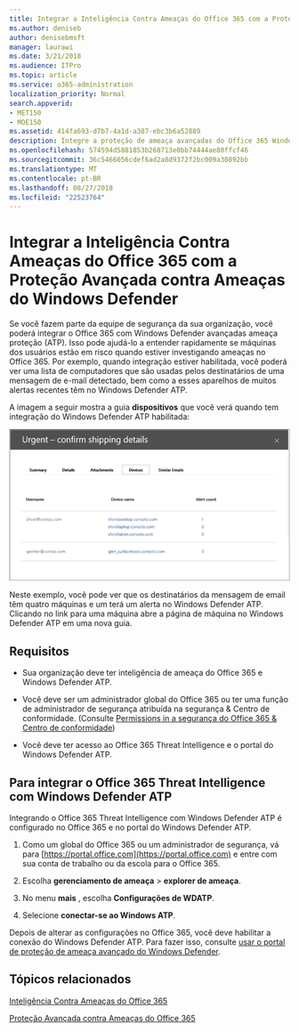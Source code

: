 ```yaml
---
title: Integrar a Inteligência Contra Ameaças do Office 365 com a Proteção Avançada contra Ameaças do Windows Defender
ms.author: deniseb
author: denisebmsft
manager: laurawi
ms.date: 3/21/2018
ms.audience: ITPro
ms.topic: article
ms.service: o365-administration
localization_priority: Normal
search.appverid:
- MET150
- MOE150
ms.assetid: 414fa693-d7b7-4a1d-a387-ebc3b6a52889
description: Integre a proteção de ameaça avançadas do Office 365 Windows Defender avançada proteção contra ameaças para ver as informações mais detalhadas de gerenciamento de ameaça.
ms.openlocfilehash: 574594d5881853b268713e0bb74444ae80ffcf46
ms.sourcegitcommit: 36c5466056cdef6ad2a8d9372f2bc009a30892bb
ms.translationtype: MT
ms.contentlocale: pt-BR
ms.lasthandoff: 08/27/2018
ms.locfileid: "22523764"
---
```

# <a name="integrate-office-365-threat-intelligence-with-windows-defender-advanced-threat-protection"></a>Integrar a Inteligência Contra Ameaças do Office 365 com a Proteção Avançada contra Ameaças do Windows Defender

Se você fazem parte da equipe de segurança da sua organização, você poderá integrar o Office 365 com Windows Defender avançadas ameaça proteção (ATP). Isso pode ajudá-lo a entender rapidamente se máquinas dos usuários estão em risco quando estiver investigando ameaças no Office 365. Por exemplo, quando integração estiver habilitada, você poderá ver uma lista de computadores que são usadas pelos destinatários de uma mensagem de e-mail detectado, bem como a esses aparelhos de muitos alertas recentes têm no Windows Defender ATP.
  
A imagem a seguir mostra a guia **dispositivos** que você verá quando tem integração do Windows Defender ATP habilitada: 
  
![Quando o Windows Defender ATP estiver habilitado, você pode ver uma lista das máquinas com alertas.](media/fec928ea-8f0c-44d7-80b9-a2e0a8cd4e89.PNG)
  
Neste exemplo, você pode ver que os destinatários da mensagem de email têm quatro máquinas e um terá um alerta no Windows Defender ATP. Clicando no link para uma máquina abre a página de máquina no Windows Defender ATP em uma nova guia.
  
## <a name="requirements"></a>Requisitos

- Sua organização deve ter inteligência de ameaça do Office 365 e Windows Defender ATP.
    
- Você deve ser um administrador global do Office 365 ou ter uma função de administrador de segurança atribuída na segurança &amp; Centro de conformidade. (Consulte [Permissions in a segurança do Office 365 &amp; Centro de conformidade](permissions-in-the-security-and-compliance-center.md))
    
- Você deve ter acesso ao Office 365 Threat Intelligence e o portal do Windows Defender ATP.
    
## <a name="to-integrate-office-365-threat-intelligence-with-windows-defender-atp"></a>Para integrar o Office 365 Threat Intelligence com Windows Defender ATP

Integrando o Office 365 Threat Intelligence com Windows Defender ATP é configurado no Office 365 e no portal do Windows Defender ATP.
  
1. Como um global do Office 365 ou um administrador de segurança, vá para [https://portal.office.com](https://portal.office.com) e entre com sua conta de trabalho ou da escola para o Office 365. 
    
2. Escolha **gerenciamento de ameaça** \> **explorer de ameaça**.
    
3. No menu **mais** , escolha **Configurações de WDATP**.
    
4. Selecione **conectar-se ao Windows ATP**.
    
Depois de alterar as configurações no Office 365, você deve habilitar a conexão do Windows Defender ATP. Para fazer isso, consulte [usar o portal de proteção de ameaça avançado do Windows Defender](https://go.microsoft.com/fwlink/?linkid=859690).
  
## <a name="related-topics"></a>Tópicos relacionados

[Inteligência Contra Ameaças do Office 365](office-365-ti.md)
  
[Proteção Avançada contra Ameaças do Office 365](office-365-atp.md) 
  

